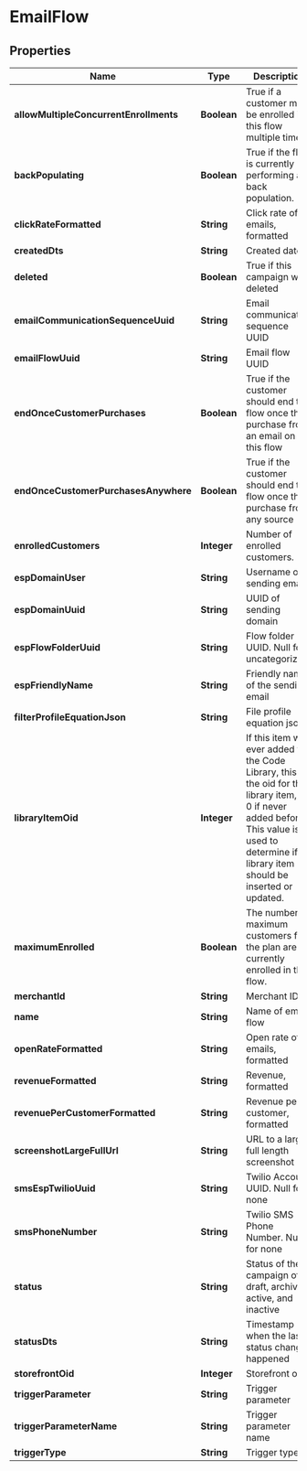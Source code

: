 
# EmailFlow

## Properties
Name | Type | Description | Notes
------------ | ------------- | ------------- | -------------
**allowMultipleConcurrentEnrollments** | **Boolean** | True if a customer may be enrolled in this flow multiple times |  [optional]
**backPopulating** | **Boolean** | True if the flow is currently performing a back population. |  [optional]
**clickRateFormatted** | **String** | Click rate of emails, formatted |  [optional]
**createdDts** | **String** | Created date |  [optional]
**deleted** | **Boolean** | True if this campaign was deleted |  [optional]
**emailCommunicationSequenceUuid** | **String** | Email communication sequence UUID |  [optional]
**emailFlowUuid** | **String** | Email flow UUID |  [optional]
**endOnceCustomerPurchases** | **Boolean** | True if the customer should end the flow once they purchase from an email on this flow |  [optional]
**endOnceCustomerPurchasesAnywhere** | **Boolean** | True if the customer should end the flow once they purchase from any source |  [optional]
**enrolledCustomers** | **Integer** | Number of enrolled customers. |  [optional]
**espDomainUser** | **String** | Username of sending email |  [optional]
**espDomainUuid** | **String** | UUID of sending domain |  [optional]
**espFlowFolderUuid** | **String** | Flow folder UUID.  Null for uncategorized |  [optional]
**espFriendlyName** | **String** | Friendly name of the sending email |  [optional]
**filterProfileEquationJson** | **String** | File profile equation json |  [optional]
**libraryItemOid** | **Integer** | If this item was ever added to the Code Library, this is the oid for that library item, or 0 if never added before.  This value is used to determine if a library item should be inserted or updated. |  [optional]
**maximumEnrolled** | **Boolean** | The number of maximum customers for the plan are currently enrolled in this flow. |  [optional]
**merchantId** | **String** | Merchant ID |  [optional]
**name** | **String** | Name of email flow |  [optional]
**openRateFormatted** | **String** | Open rate of emails, formatted |  [optional]
**revenueFormatted** | **String** | Revenue, formatted |  [optional]
**revenuePerCustomerFormatted** | **String** | Revenue per customer, formatted |  [optional]
**screenshotLargeFullUrl** | **String** | URL to a large full length screenshot |  [optional]
**smsEspTwilioUuid** | **String** | Twilio Account UUID.  Null for none |  [optional]
**smsPhoneNumber** | **String** | Twilio SMS Phone Number.  Null for none |  [optional]
**status** | **String** | Status of the campaign of draft, archived, active, and inactive |  [optional]
**statusDts** | **String** | Timestamp when the last status change happened |  [optional]
**storefrontOid** | **Integer** | Storefront oid |  [optional]
**triggerParameter** | **String** | Trigger parameter |  [optional]
**triggerParameterName** | **String** | Trigger parameter name |  [optional]
**triggerType** | **String** | Trigger type |  [optional]



